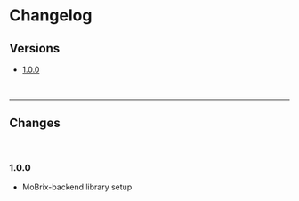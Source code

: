 # Changelog

## Versions

- [1.0.0](#100)

<br>

---

## Changes

<br>


### 1.0.0

- MoBrix-backend library setup
